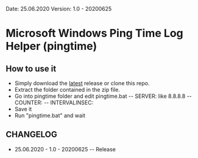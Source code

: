 Date: 25.06.2020
Version: 1.0 - 20200625

# Microsoft Windows Ping Time Log Helper (pingtime)

## How to use it
- Simply download the [latest](https://github.com/cohe1337/pingtime/archive/master.zip)  release or clone this repo.
- Extract the folder contained in the zip file.
- Go into pingtime folder and edit pingtime.bat
-- SERVER: like 8.8.8.8
-- COUNTER: 
-- INTERVALINSEC: 
- Save it
- Run "pingtime.bat" and wait

## CHANGELOG
- 25.06.2020 - 1.0 - 20200625
-- Release
